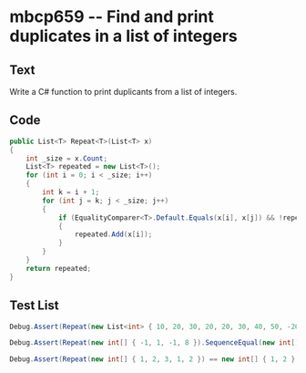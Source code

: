 # mbcp659 -- Find and print duplicates in a list of integers

## Text

Write a C# function to print duplicants from a list of integers.

## Code

```csharp
public List<T> Repeat<T>(List<T> x) 
{
    int _size = x.Count; 
    List<T> repeated = new List<T>(); 
    for (int i = 0; i < _size; i++) 
    {
        int k = i + 1; 
        for (int j = k; j < _size; j++) 
        {
            if (EqualityComparer<T>.Default.Equals(x[i], x[j]) && !repeated.Contains(x[i])) 
            {
                repeated.Add(x[i]); 
            }
        }
    }
    return repeated; 
}
```

## Test List

```csharp
Debug.Assert(Repeat(new List<int> { 10, 20, 30, 20, 20, 30, 40, 50, -20, 60, 60, -20, -20 }).SequenceEqual(new List<int> { 20, 30, -20, 60 }));
```

```csharp
Debug.Assert(Repeat(new int[] { -1, 1, -1, 8 }).SequenceEqual(new int[] { -1 }));
```

```csharp
Debug.Assert(Repeat(new int[] { 1, 2, 3, 1, 2 }) == new int[] { 1, 2 });
```

